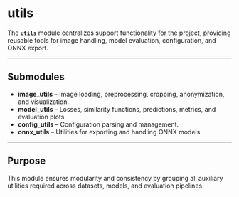 # utils

The **`utils`** module centralizes support functionality for the project, providing reusable tools for image handling, model evaluation, configuration, and ONNX export.

---

## Submodules

- **image_utils** – Image loading, preprocessing, cropping, anonymization, and visualization.  
- **model_utils** – Losses, similarity functions, predictions, metrics, and evaluation plots.  
- **config_utils** – Configuration parsing and management.  
- **onnx_utils** – Utilities for exporting and handling ONNX models.

---

## Purpose

This module ensures modularity and consistency by grouping all auxiliary utilities required across datasets, models, and evaluation pipelines.
